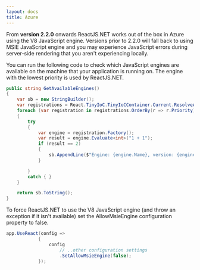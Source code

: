 ```yaml
---
layout: docs
title: Azure
---
```


From **version 2.2.0** onwards ReactJS.NET works out of the box in Azure using the V8 JavaScript engine. Versions prior to 2.2.0 will fall back to using MSIE JavaScript engine and you may experience JavaScript errors during server-side rendering that you aren't experiencing locally.

You can run the following code to check which JavaScript engines are available on the machine that your application is running on. The engine with the lowest priority is used by ReactJS.NET.

```csharp
public string GetAvailableEngines()
{
    var sb = new StringBuilder();
    var registrations = React.TinyIoC.TinyIoCContainer.Current.ResolveAll<JavaScriptEngineFactory.Registration>();
    foreach (var registration in registrations.OrderBy(r => r.Priority))
    {
        try
        {
            var engine = registration.Factory();
            var result = engine.Evaluate<int>("1 + 1");
            if (result == 2)
            {
                sb.AppendLine($"Engine: {engine.Name}, version: {engine.Version}, priority: {registration.Priority}");
            }

        }
        catch { }
    }

    return sb.ToString();
}
```

To force ReactJS.NET to use the V8 JavaScript engine (and throw an exception if it isn't available) set the AllowMsieEngine configuration property to false.

```csharp
app.UseReact(config =>
            {
                config
                    // ..other configuration settings
                    .SetAllowMsieEngine(false);
            });
```